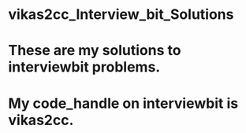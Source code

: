 # vikas2cc_Interview_bit_Solutions
# These are my solutions to interviewbit problems.
# My code_handle on interviewbit is vikas2cc.
